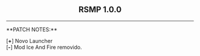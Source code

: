 ## <center>RSMP 1.0.0</center>
<hr>
**PATCH NOTES:**<br> 

[**+**] Novo Launcher<br> 
[**-**] Mod Ice And Fire removido.

